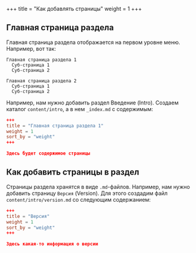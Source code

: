+++
title = "Как добавлять страницы"
weight = 1
+++

## Главная страница раздела

Главная страница раздела отображается на первом уровне меню. Например, вот так:

```
Главная страница раздела 1  
  Суб-страница 1
  Суб-страница 2

Главная страница раздела 2
  Суб-страница 1
  Суб-страница 2
```

Например, нам нужно добавить раздел Введение (Intro). Создаем каталог `content/intro`, а в нем `_index.md` с содержимым:

```toml
+++
title = "Главная страница раздела 1"
weight = 1
sort_by = "weight"
+++

Здесь будет содержимое страницы
```

## Как добавить страницы в раздел

Страницы раздела хранятся в виде `.md`-файлов. Например, нам нужно добавить страницу `Версия` (Version). 
Для этого создадим файл `content/intro/version.md` со следующим содержанием:

```toml
+++
title = "Версия"
weight = 1
sort_by = "weight"
+++

Здесь какая-то информация о версии
```